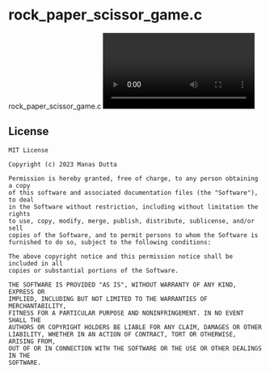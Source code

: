 # rock_paper_scissor_game.c
rock_paper_scissor_game.c
![video]([https://github.com/manasdutta04/manasdutta04/blob/main/github.png](https://github.com/manasdutta04/rock_paper_scissor_game.c/blob/main/rock_paper_scissor_game%20video%20-%20C%20programs%20-%20Visual%20Studio%20Code.mp4)https://github.com/manasdutta04/rock_paper_scissor_game.c/blob/main/rock_paper_scissor_game%20video%20-%20C%20programs%20-%20Visual%20Studio%20Code.mp4)




## License

```
MIT License

Copyright (c) 2023 Manas Dutta

Permission is hereby granted, free of charge, to any person obtaining a copy
of this software and associated documentation files (the "Software"), to deal
in the Software without restriction, including without limitation the rights
to use, copy, modify, merge, publish, distribute, sublicense, and/or sell
copies of the Software, and to permit persons to whom the Software is
furnished to do so, subject to the following conditions:

The above copyright notice and this permission notice shall be included in all
copies or substantial portions of the Software.

THE SOFTWARE IS PROVIDED "AS IS", WITHOUT WARRANTY OF ANY KIND, EXPRESS OR
IMPLIED, INCLUDING BUT NOT LIMITED TO THE WARRANTIES OF MERCHANTABILITY,
FITNESS FOR A PARTICULAR PURPOSE AND NONINFRINGEMENT. IN NO EVENT SHALL THE
AUTHORS OR COPYRIGHT HOLDERS BE LIABLE FOR ANY CLAIM, DAMAGES OR OTHER
LIABILITY, WHETHER IN AN ACTION OF CONTRACT, TORT OR OTHERWISE, ARISING FROM,
OUT OF OR IN CONNECTION WITH THE SOFTWARE OR THE USE OR OTHER DEALINGS IN THE
SOFTWARE.
